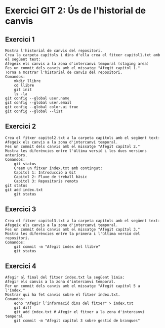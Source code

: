 Exercici GIT 2: Ús de l'historial de canvis
=

Exercici 1
-
    Mostra l'historial de canvis del repositori.
    Crea la carpeta capítols i dins d'ella crea el fitxer capitol1.txt amb el següent text:
    Afegeix els canvis a la zona d'intercanvi temporal (staging area)
    Fes un commit dels canvis amb el missatge "Afegit capítol 1."
    Torna a mostrar l'historial de canvis del repositori.
    Comandos:
    	mkdir llibre
     	cd llibre
      	git init
       	ls -la
	git config --global user.name
 	git config --global user.email
  	git config --global color.ui true
   	git config --global --list
  
Exercici 2
-
    Crea el fitxer capitol2.txt a la carpeta capítols amb el següent text:
    Afegeix els canvis a la zona d'intercanvi temporal.
    Fes un commit dels canvis amb el missatge "Afegit capítol 2."
    Mostra les diferències entre l'última versió i les dues versions anteriors.
    Comandos:
    	git status
     	Creem un fitxer índex.txt amb contingut:
		Capitol 1: Introducció a Git
		Capitol 2: Fluxe de treball bàsic
		Capitol 3: Repositoris remots
  	git status
   	git add index.txt
    	git status

Exercici 3
-
    Crea el fitxer capitol3.txt a la carpeta capítols amb el següent text:
    Afegeix els canvis a la zona d'intercanvi temporal.
    Fes un commit dels canvis amb el missatge "Afegit capítol 3."
    Mostra les diferències entre la primera i l'última versió del repositori.  
    Comandos:
    	git commit -m "Afegit índex del llibre"
     	git status

Exercici 4
-
    Afegir al final del fitxer índex.txt la següent línia:
    Afegir els canvis a la zona d'intercanvi temporal.
    Fer un commit dels canvis amb el missatge "Afegit capítol 5 a l'índex."
    Mostrar qui ha fet canvis sobre el fitxer índex.txt.   
    Comandos:
    	echo "Afegir l’informació dins del fitxer" > índex.txt
     	git diff
      	git add índex.txt # Afegir el fitxer a la zona d'intercanvi temporal
       	git commit -m "Afegit capítol 3 sobre gestió de branques"
       	
